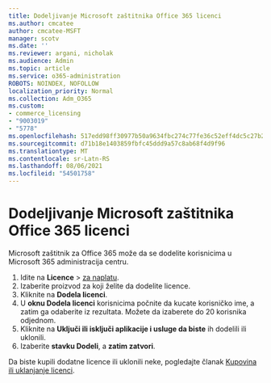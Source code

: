 ```yaml
---
title: Dodeljivanje Microsoft zaštitnika Office 365 licenci
ms.author: cmcatee
author: cmcatee-MSFT
manager: scotv
ms.date: ''
ms.reviewer: argani, nicholak
ms.audience: Admin
ms.topic: article
ms.service: o365-administration
ROBOTS: NOINDEX, NOFOLLOW
localization_priority: Normal
ms.collection: Adm_O365
ms.custom:
- commerce_licensing
- "9003019"
- "5778"
ms.openlocfilehash: 517edd98ff30977b50a9634fbc274c77fe36c52eff4dc5c27b24e1d57dc7cc8e
ms.sourcegitcommit: d71b18e1403859fbfc45ddd9a57c8ab68f4d9f96
ms.translationtype: MT
ms.contentlocale: sr-Latn-RS
ms.lasthandoff: 08/06/2021
ms.locfileid: "54501758"
---
```

# <a name="assign-microsoft-defender-for-office-365-licenses"></a>Dodeljivanje Microsoft zaštitnika Office 365 licenci

Microsoft zaštitnik za Office 365 može da se dodelite korisnicima u Microsoft 365 administracija centru.

1. Idite na **Licence**  >  [za naplatu](https://go.microsoft.com/fwlink/p/?linkid=842264).
2. Izaberite proizvod za koji želite da dodelite licence.
3. Kliknite na **Dodela licenci**.
4. U **oknu Dodela licenci**  korisnicima počnite da kucate korisničko ime, a zatim ga odaberite iz rezultata. Možete da izaberete do 20 korisnika odjednom.
5. Kliknite na **Uključi ili isključi aplikacije i usluge da biste**  ih dodelili ili uklonili.
6. Izaberite **stavku Dodeli**, a  **zatim zatvori**.

Da biste kupili dodatne licence ili uklonili neke, pogledajte članak [Kupovina ili uklanjanje licenci](/microsoft-365/commerce/licenses/buy-licenses#buy-or-remove-licenses-for-your-business-subscription).